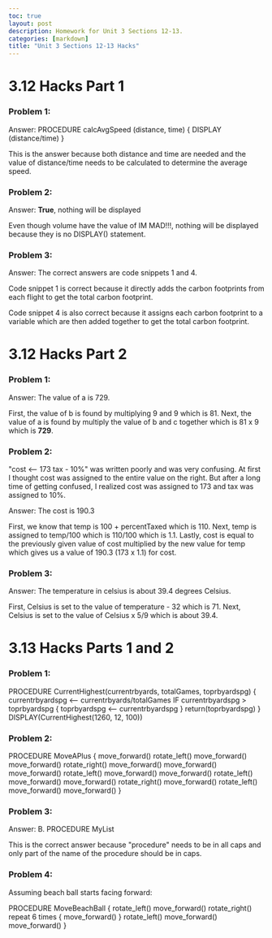 ```yaml
---
toc: true
layout: post
description: Homework for Unit 3 Sections 12-13.
categories: [markdown]
title: "Unit 3 Sections 12-13 Hacks"
---
```


# 3.12 Hacks Part 1

### Problem 1:

Answer: PROCEDURE calcAvgSpeed (distance, time) { DISPLAY (distance/time) }

This is the answer because both distance and time are needed and the value of distance/time needs to be calculated to determine the average speed.

### Problem 2:

Answer: **True**, nothing will be displayed

Even though volume have the value of IM MAD!!!, nothing will be displayed because they is no DISPLAY() statement.

### Problem 3:

Answer: The correct answers are code snippets 1 and 4.

Code snippet 1 is correct because it directly adds the carbon footprints from each flight to get the total carbon footprint.

Code snippet 4 is also correct because it assigns each carbon footprint to a variable which are then added together to get the total carbon footprint.

# 3.12 Hacks Part 2

### Problem 1:

Answer: The value of a is 729.

First, the value of b is found by multiplying 9 and 9 which is 81. Next, the value of a is found by multiply the value of b and c together which is 81 x 9 which is **729**.

### Problem 2:

"cost ⟵ 173 tax - 10%" was written poorly and was very confusing. At first I thought cost was assigned to the entire value on the right. But after a long time of getting confused, I realized cost was assigned to 173 and tax was assigned to 10%.

Answer: The cost is 190.3

First, we know that temp is 100 + percentTaxed which is 110. Next, temp is assigned to temp/100 which is 110/100 which is 1.1. Lastly, cost is equal to the previously given value of cost multiplied by the new value for temp which gives us a value of 190.3 (173 x 1.1) for cost.

### Problem 3: 

Answer: The temperature in celsius is about 39.4 degrees Celsius.

First, Celsius is set to the value of temperature - 32 which is 71. Next, Celsius is set to the value of Celsius x 5/9 which is about 39.4.

# 3.13 Hacks Parts 1 and 2

### Problem 1:

PROCEDURE CurrentHighest(currentrbyards, totalGames, toprbyardspg) {
currentrbyardspg <-- currentrbyards/totalGames
IF currentrbyardspg > toprbyardspg {
toprbyardspg <-- currentrbyardspg
}
return(toprbyardspg)
}
DISPLAY(CurrentHighest(1260, 12, 100))

### Problem 2:

PROCEDURE MoveAPlus {
move_forward()
rotate_left()
move_forward()
move_forward()
rotate_right()
move_forward()
move_forward()
move_forward()
rotate_left()
move_forward()
move_forward()
rotate_left()
move_forward()
move_forward()
rotate_right()
move_forward()
rotate_left()
move_forward()
move_forward()
}

### Problem 3:

Answer: B. PROCEDURE MyList

This is the correct answer because "procedure" needs to be in all caps and only part of the name of the procedure should be in caps.

### Problem 4:

Assuming beach ball starts facing forward:

PROCEDURE MoveBeachBall {
rotate_left()
move_forward()
rotate_right()
repeat 6 times {
move_forward()
}
rotate_left()
move_forward()
move_forward()
}

